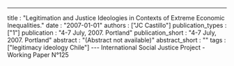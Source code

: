---
title : "Legitimation and Justice Ideologies in Contexts of Extreme Economic Inequalities."
date : "2007-01-01"
authors : ["JC Castillo"]
publication_types : ["1"]
publication : "4-7 July, 2007. Portland"
publication_short : "4-7 July, 2007. Portland"
abstract : "(Abstract not available)"
abstract_short : ""
tags : ["legitimacy ideology Chile"]
--- International Social Justice Project - Working Paper N°125
